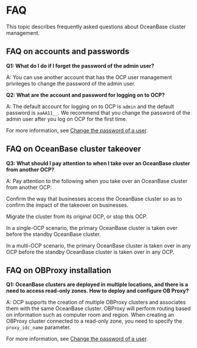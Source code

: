 # FAQ

This topic describes frequently asked questions about OceanBase cluster management.

## FAQ on accounts and passwords

**Q1: What do I do if I forget the password of the admin user?**

A: You can use another account that has the OCP user management privileges to change the password of the admin user.

**Q2: What are the account and password for logging on to OCP?**

A: The default account for logging on to OCP is `admin` and the default password is `aaAA11__`. We recommend that you change the password of the admin user after you log on OCP for the first time.

For more information, see [Change the password of a user](1000.using-system-management/900.change-user-password.md).

## FAQ on OceanBase cluster takeover

**Q3: What should I pay attention to when I take over an OceanBase cluster from another OCP?**

A: Pay attention to the following when you take over an OceanBase cluster from another OCP:

Confirm the way that businesses access the OceanBase cluster so as to confirm the impact of the takeover on businesses.

Migrate the cluster from its original OCP, or stop this OCP.

In a single-OCP scenario, the primary OceanBase cluster is taken over before the standby OceanBase cluster.

In a multi-OCP scenario, the primary OceanBase cluster is taken over in any OCP before the standby OceanBase cluster is taken over in any OCP.

## FAQ on OBProxy installation

**Q1: OceanBase clusters are deployed in multiple locations, and there is a need to access read-only zones. How to deploy and configure OB Proxy?**

A: OCP supports the creation of multiple OBProxy clusters and associates them with the same OceanBase cluster. OBProxy will perform routing based on information such as computer room and region. When creating an OBProxy cluster connected to a read-only zone, you need to specify the `proxy_idc_name` parameter.

For more information, see [Change the password of a user](1000.using-system-management/900.change-user-password.md).

